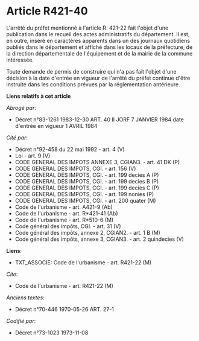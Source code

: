 # Article R421-40

L'arrêté du préfet mentionné à l'article R. 421-22 fait l'objet d'une publication dans le recueil des actes administratifs du
département. Il est, en outre, inséré en caractères apparents dans un des journaux quotidiens publiés dans le département et
affiché dans les locaux de la préfecture, de la direction départementale de l'équipement et de la mairie de la commune
intéressée.

Toute demande de permis de construire qui n'a pas fait l'objet d'une décision à la date d'entrée en vigueur de l'arrêté du
préfet continue d'être instruite dans les conditions prévues par la réglementation antérieure.

**Liens relatifs à cet article**

_Abrogé par_:

  - Décret n°83-1261 1983-12-30 ART. 40 II JORF 7 JANVIER 1984 date d'entrée en vigueur 1 AVRIL 1984

_Cité par_:

  - Décret n°92-458 du 22 mai 1992 - art. 4 (V)
  - Loi - art. 9 (V)
  - CODE GENERAL DES IMPOTS ANNEXE 3, CGIAN3. - art. 41 DK (P)
  - CODE GENERAL DES IMPOTS, CGI. - art. 156 (V)
  - CODE GENERAL DES IMPOTS, CGI. - art. 199 decies A (P)
  - CODE GENERAL DES IMPOTS, CGI. - art. 199 decies B (P)
  - CODE GENERAL DES IMPOTS, CGI. - art. 199 decies C (P)
  - CODE GENERAL DES IMPOTS, CGI. - art. 199 nonies (P)
  - CODE GENERAL DES IMPOTS, CGI. - art. 200 quater (M)
  - Code de l'urbanisme - art. A421-9 (Ab)
  - Code de l'urbanisme - art. R*421-41 (Ab)
  - Code de l'urbanisme - art. R*510-6 (M)
  - Code général des impôts, CGI. - art. 31 (V)
  - Code général des impôts, annexe 2, CGIAN2. - art. 1 B (M)
  - Code général des impôts, annexe 3, CGIAN3. - art. 2 quindecies (V)

**Liens**:

  - TXT_ASSOCIE: Code de l'urbanisme - art. R421-22 (M)

_Cite_:

  - Code de l'urbanisme - art. R421-22 (M)

_Anciens textes_:

  - Décret n°70-446 1970-05-26 ART. 27-1

_Codifié par_:

  - Décret n°73-1023 1973-11-08
